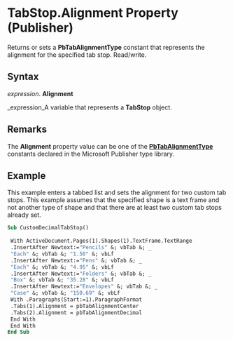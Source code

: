 
# TabStop.Alignment Property (Publisher)

Returns or sets a  **PbTabAlignmentType** constant that represents the alignment for the specified tab stop. Read/write.


## Syntax

 _expression_. **Alignment**

 _expression_A variable that represents a  **TabStop** object.


## Remarks

The  **Alignment** property value can be one of the **[PbTabAlignmentType](e42ca720-f1b9-124b-59a3-a21398100c1c.md)** constants declared in the Microsoft Publisher type library.


## Example

This example enters a tabbed list and sets the alignment for two custom tab stops. This example assumes that the specified shape is a text frame and not another type of shape and that there are at least two custom tab stops already set.


```vb
Sub CustomDecimalTabStop() 
 
 With ActiveDocument.Pages(1).Shapes(1).TextFrame.TextRange 
 .InsertAfter Newtext:="Pencils" &; vbTab &; _ 
 "Each" &; vbTab &; "1.50" &; vbLf 
 .InsertAfter Newtext:="Pens" &; vbTab &; _ 
 "Each" &; vbTab &; "4.95" &; vbLf 
 .InsertAfter Newtext:="Folders" &; vbTab &; _ 
 "Box" &; vbTab &; "35.28" &; vbLf 
 .InsertAfter Newtext:="Envelopes" &; vbTab &; _ 
 "Case" &; vbTab &; "150.69" &; vbLf 
 With .Paragraphs(Start:=1).ParagraphFormat 
 .Tabs(1).Alignment = pbTabAlignmentCenter 
 .Tabs(2).Alignment = pbTabAlignmentDecimal 
 End With 
 End With 
End Sub
```

